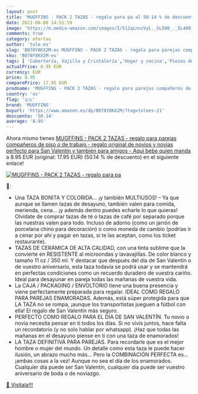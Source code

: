 ```yaml
---
layout: post
title: 'MUGFFINS - PACK 2 TAZAS - regalo para pa al 50.14 % de descuento'
date: 2021-06-08 14:51:19
image: 'https://m.media-amazon.com/images/I/512qLnnzVyL._SL500_._SL400_.jpg'
comments: true
category: ofertas
author: 'tole.es'
slug: 'B078Y8KX2M-es MUGFFINS - PACK 2 TAZAS - regalo para parejas compañeros...'
sku: 'B078Y8KX2M-es'
tags: [ 'Cubertería, Vajilla y Cristalería','Hogar y cocina','Piezas de vajilla','Tazas','bebe','mugffins', ]
actualPrice: 8.95 EUR
currency: EUR
price: 8.95
comparePrice: 17.95 EUR
prodname: 'MUGFFINS - PACK 2 TAZAS - regalo para parejas compañeros de piso o de trabajo - regalo original de novios y novias perfecto para San Valentín y también para amigos - Aquí bebe quien manda'
country: 'es'
flag: '🇪🇸'
brand: 'MUGFFINS'
buyurl: 'https://www.amazon.es/dp/B078Y8KX2M/?tag=tolees-21'
descuento: '50.14'
average: '8.95'
---
```


Ahora mismo tienes [MUGFFINS - PACK 2 TAZAS - regalo para parejas compañeros de piso o de trabajo - regalo original de novios y novias perfecto para San Valentín y también para amigos - Aquí bebe quien manda](https://www.amazon.es/dp/B078Y8KX2M/?tag=tolees-21) a 8.95 EUR (original: 17.95 EUR) (50.14 %  de descuento) en el siguiente enlace!

[![MUGFFINS - PACK 2 TAZAS - regalo para pa](https://m.media-amazon.com/images/I/512qLnnzVyL._SL500_._SL400_.jpg)](https://www.amazon.es/dp/B078Y8KX2M/?tag=tolees-21)

🔎:

- Una TAZA BONITA Y COLORIDA… ¡y también MULTIUSOS! – Ya que aunque se llamen tazas de desayuno, también valen para comida, merienda, cena… ¡y además dentro puedes echarle lo que quieras! Olvídate de comprar tazas de té o tazas de café por separado porque las nuestras valen para todo. Incluso de adorno (como un jarrón de porcelana chino para decoración) o como moneda de cambio (podrías ir a cenar por ahí y pagar en tazas, si te las aceptan, como los ticket restaurante).
- TAZAS DE CERÁMICA DE ALTA CALIDAD, con una tinta sublime que la convierte en RESISTENTE al microondas y lavavajillas. De color blanco y tamaño 11 oz / 350 ml. Y destacar que después del día de San Valentín o de vuestro aniversario, esta taza todavía se podrá usar y se mantendrá en perfectas condiciones como un recuerdo duradero de vuestra cariño. Ideal para desayunar en pareja todas las mañanas de vuestra vida.
- La CAJA / PACKAGING / ENVOLTORIO tiene una buena presencia y viene perfectamente preparada para regalar. IDEAL COMO REGALO PARA PAREJAS ENAMORADAS. Además, está súper protegida para que LA TAZA no se rompa, ¡aunque los transportistas jueguen a fútbol con ella! El regalo de San Valentín más seguro.
- PERFECTO COMO REGALO PARA EL DÍA DE SAN VALENTÍN. Tu novio o novia necesita pensar en ti todos los días. Si no vivís juntos, hace falta un recordatorio (y no solo hablar por whatsapp). ¡Haz que todas las mañanas en el desayuno piense en ti con una taza de enamorados!
- LA TAZA DEFINITIVA PARA PAREJAS. Para recordarle que es el mejor hombre o mujer del mundo. Un detalle como esta taza le puede hacer ilusión, un abrazo mucho más… Pero la COMBINACIÓN PERFECTA es… ¡ambas cosas a la vez! Aunque no sea el día de los enamorados. Cualquier día puede ser San Valentín, cualquier día puede ser vuestro aniversario de boda o de noviazgo.

[🛒 Visítala!!!](https://www.amazon.es/dp/B078Y8KX2M/?tag=tolees-21)
